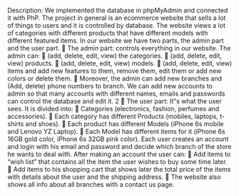 Description:
We implemented the database in phpMyAdmin and connected it with PhP. The project
in general is an ecommerce website that sells a lot of things to users and it is controlled
by database. The website views a lot of categories with different products that have
different models with different featured items. In our website we have two parts, the
admin part and the user part.
 The admin part:
controls everything in our website.
The admin can:
 (add, delete, edit, view) the categories.
 (add, delete, edit, view) products.
 (add, delete, edit, view) models.
 (add, delete, edit, view) items and add new features to them, remove them,
edit them or add new colors or delete them.
 Moreover, the admin can add new branches and (Add, delete) phone
numbers to branch.
We can add new accounts to admin so that many accounts with different names, emails
and passwords can control the database and edit it.
2
 The user part:
 It‟s what the user sees.
 It is divided into:
 Categories (electronics, fashion, perfumes and accessories).
 Each category has different Products (mobiles, laptops, t-shirts and shoes).
 Each product has different Models (iPhone 6s mobile and Lenovo YZ Laptop).
 Each Model has different items for it (iPhone 6s 16GB gold color, iPhone 6s
32GB pink color).
Each user creates an account and login with his email and password and decide which
branch of the store he wants to deal with.
After making an account the user can:
 Add items to “wish list” that contains all the item the user wishes to buy
some time later.
 Add items to his shopping cart that shows later the total price of the items
with details about the user and the shipping address.
 The website also shows all info about all branches with a contact us page.

